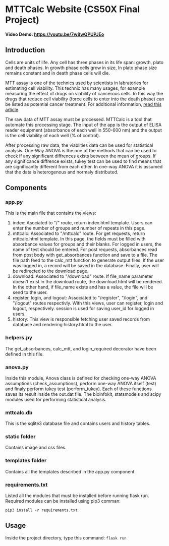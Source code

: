 # MTTCalc Website (CS50X Final Project)
#### Video Demo: https://youtu.be/7w8wQPUPJEo

## Introduction

Cells are units of life. Any cell has three phases in its life span: growth, plato and death phases.
In growth phase cells grow in size, In plato phase size remains constant and in death phase cells will die.

MTT assay is one of the technics used by scientists in labratories for estimating cell viability. This technic has many usages, for example measuring the effect of drugs on viability of cancerous cells. In this way the drugs that reduce cell viability (force cells to enter into the death phase) can be listed as potential cancer treatment. For additional information, [read this article](https://www.sigmaaldrich.com/US/en/technical-documents/protocol/cell-culture-and-cell-culture-analysis/cell-counting-and-health-analysis/cell-proliferation-kit-i-mtt).

The raw data of MTT assay must be processed. MTTCalc is a tool that automate this processing stage. The input of the app is the output of ELISA reader equipment (absorbance of each well in 550-600 nm) and the output is the cell viability of each well (% of control).

After processing raw data, the viablities data can be used for statistical analysis. One-Way ANOVA is the one of the methods that can be used to check if any significant diffrences exists between the mean of groups. If any significance diffrence exists, tukey test can be used  to find means that are significantly different from each other. In one-way ANOVA it is assumed that the data is heterogenous and normaly distributed.

## Components

### app.py
This is the main file that contains the views:
1. index: Asociated to "/" route, return index.html template. Users can enter the number of groups and number of repeats in this page.
2. mttcalc: Associated to "/mttcalc" route. For get requests, return mttcalc.html template. In this page, the fields must be filled with absorbance values for groups and their blanks. For logged in users, the name of test should be entered. For post requests, absorbances read from post body with get_absorbances function and save to a file. The file path feed to the calc_mtt function to generate output files. If the user was logged in, a record will be saved in the database. Finally, user will be redirected to the download page.
3. download: Associated to "/download" route. If file_name parameter doesn't exist in the download route, the download.html will be rendered. In the other hand, if file_name exists and has a value, the file will be send to the user.
4. register, login, and logout: Associated to "/register", "/login", and "/logout" routes respectivly. With this views, user can register, login and logout, respectively. session is used for saving user_id for logged in users.
5. history: This view is responsible fetching user saved records from database and rendering history.html to the user.
### helpers.py
The get_absorbances, calc_mtt, and login_required decorator have been defined in this file.
### anova.py
Inside this module, Anova class is defined for checking one-way ANOVA assumptions (check_assumptions), perform one-way ANOVA itself (test) and finaly perform tukey test (perform_tukey). Each of these functions saves its result inside the out.dat file. The bioinfokit, statsmodels and scipy modules used for performing statistical analysis.
### mttcalc.db
This is the sqlite3 database file and contains users and history tables.
### static folder
Contains image and css files.
### templates folder
Contains all the templates described in the app.py component.
### requirements.txt
Listed all the modules that must be installed before running flask run.
Required modules can be installed using pip3 comman:

`pip3 install -r requirements.txt`

## Usage
Inside the project directory, type this command:
`flask run`
